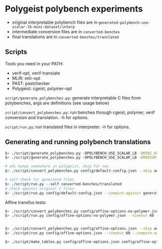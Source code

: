 # Polygeist polybench experiments

* original interpretable polybench files are in `generated-polybench-use-scalar-lb-mini-dataset/interp`
* intermediate conversion files are in `converted-benches`
* final translations are in `converted-benches/translated`

## Scripts

Tools you need in your PATH:
* verif-opt, verif-translate
* MLIR: mlir-opt
* PAST: pastchecker
* Polygeist: cgeist, polymer-opt

`script/generate_polybenches.py`: generate interpretable C files from polybenches, args are definitions (see usage below)

`script/convert_polybenches.py`: run benches through cgeist, polymer, verif conversion and translation. -h for options.

`script/run.py`: run translated files in interpreter. -h for options.

## Generating and running polybench translations

```sh
$> ./script/generate_polybenches.py -DPOLYBENCH_USE_SCALAR_LB -DMINI_DATASET
$> ./script/generate_polybenches.py -DPOLYBENCH_USE_SCALAR_LB -DMEDIUM_DATASET

# adi hangs somewhere in polygeist, skip for now
$> ./script/convert_polybenches.py config/default-config.json --skip adi

# self check for generated files
$> ./script/run.py --self converted-benches/translated
# check against original C files
$> ./script/run.py config/default-config.json --compare-against generated-polybench-use-scalar-lb-mini-dataset/interp
```

Affine transfos tests:
```sh
$> ./script/convert_polybenches.py config/affine-options-no-polymer.json --skip adi,deriche,durbin,gramschmidt,ludcmp
$> ./script/run.py config/affine-options-no-polymer.json --timeout 60 --compare-against generated-polybench-use-scalar-lb-mini-dataset/interp


$> ./script/convert_polybenches.py config/affine-options.json --skip adi,deriche,durbin,gramschmidt,ludcmp
$> ./script/run.py config/affine-options.json --timeout 60 --compare-against generated-polybench-use-scalar-lb-mini-dataset/interp

$> ./script/make_tables.py config/affine-options.json config/affine-options-no-polymer.json  --csv-name run_stats_against_generated-polybench-use-scalar-lb-mini-dataset-interp.csv --out-prefix all-affine
```